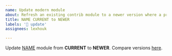 ```yaml
---
name: Update modern module
about: Refresh an existing contrib module to a newer version where a prefix based on Drupal core is absent in version names.
title: NAME CURRENT to NEWER
labels: '📢 update'
assignees: lexhouk

---
```


Update [NAME](https://www.drupal.org/project/KEY) module from **CURRENT** to **NEWER**. Compare versions [here](https://git.drupalcode.org/project/KEY/-/compare/CURRENT...NEWER).
